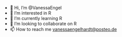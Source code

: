 - 👋 Hi, I’m @VanessaEngel
- 👀 I’m interested in R
- 🌱 I’m currently learning R
- 💞️ I’m looking to collaborate on R
- 📫 How to reach me vanessaengelhardt@posteo.de

<!---
VanessaEngel/VanessaEngel is a ✨ special ✨ repository because its `README.md` (this file) appears on your GitHub profile.
You can click the Preview link to take a look at your changes.
--->
